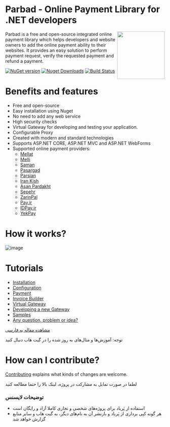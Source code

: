 # Parbad - Online Payment Library for .NET developers

[<img align="right" width="150px" src="https://raw.githubusercontent.com/Sina-Soltani/Parbad/master/images/Parbad-256x256.png" />](https://www.nuget.org/packages/Parbad/)

Parbad is a free and open-source integrated online payment library which helps developers and website owners to add the online payment ability to their websites. It provides an easy solution to perform payment request, verify the requested payment and refund a payment.

[![NuGet version](https://img.shields.io/nuget/v/parbad.svg?style=flat&label=nuget)](https://www.nuget.org/packages/Parbad/)
[![Nuget Downloads](https://img.shields.io/nuget/dt/parbad.svg?color=blue&label=Downloads)](https://www.nuget.org/packages/Parbad/)
[![Build Status](https://dev.azure.com/ssoltani/Parbad/_apis/build/status/Sina-Soltani.Parbad?branchName=master)](https://dev.azure.com/ssoltani/Parbad/_build/latest?definitionId=5&branchName=master)

# Benefits and features
* Free and open-source
* Easy installation using Nuget
* No need to add any web service
* High security checks
* Virtual Gateway for developing and testing your application.
* Configurable Proxy
* Created with modern and standard technologies
* Supports ASP.NET CORE, ASP.NET MVC and ASP.NET WebForms
* Supported online payment providers:
  * [Mellat](https://www.nuget.org/packages/Parbad/)
  * [Melli](https://www.nuget.org/packages/Parbad/)
  * [Saman](https://www.nuget.org/packages/Parbad/)
  * [Pasargad](https://www.nuget.org/packages/Parbad/)
  * [Parsian](https://www.nuget.org/packages/Parbad/)
  * [Iran Kish](https://www.nuget.org/packages/Parbad/)
  * [Asan Pardakht](https://www.nuget.org/packages/Parbad/)
  * [Sepehr](https://www.nuget.org/packages/Parbad.Gateway.Sepehr/)
  * [ZarinPal](https://www.nuget.org/packages/Parbad.Gateway.ZarinPal/)
  * [Pay.ir](https://www.nuget.org/packages/Parbad.Gateway.PayIr/)
  * [IDPay.ir](https://www.nuget.org/packages/Parbad.Gateway.IdPay/)
  * [YekPay](https://www.nuget.org/packages/Parbad.Gateway.YekPay/)

# How it works?
![image](https://raw.githubusercontent.com/Sina-Soltani/Parbad/master/images/How-it-works.png)

# Tutorials

* [Installation](https://github.com/Sina-Soltani/Parbad/wiki/Installation)
* [Configuration](https://github.com/Sina-Soltani/Parbad/wiki/Configuration)
* [Payment](https://github.com/Sina-Soltani/Parbad/wiki/Payment)
* [Invoice Builder](https://github.com/Sina-Soltani/Parbad/wiki/Invoice-Builder)
* [Virtual Gateway](https://github.com/Sina-Soltani/Parbad/wiki/Virtual-Gateway)
* [Developing a new Gateway](https://github.com/Sina-Soltani/Parbad/wiki/Developing-a-new-Gateway)
* [Samples](https://github.com/Sina-Soltani/Parbad/wiki/Samples)
* [Any question, problem or idea?](https://github.com/Sina-Soltani/Parbad/discussions?discussions_q=category%3AQ%26A)

[مشاهده مقاله به فارسی](https://www.dotnettips.info/post/3009/%d9%be%d8%b1%d8%a8%d8%a7%d8%af-%d8%a2%d9%85%d9%88%d8%b2%d8%b4-%d9%be%db%8c%d8%a7%d8%af%d9%87%e2%80%8c%d8%b3%d8%a7%d8%b2%db%8c-%d9%be%d8%b1%d8%af%d8%a7%d8%ae%d8%aa-%d8%a2%d9%86%d9%84%d8%a7%db%8c%d9%86-%d8%af%d8%b1-%d8%af%d8%a7%d8%aa-%d9%86%d8%aa-%d9%85%d9%82%d8%af%d9%85%d9%87)

توجه: آموزش‌ها و مثال‌های به روز شده را در گیت هاب دنبال کنید

# How can I contribute?
[Contributing](https://github.com/Sina-Soltani/Parbad/blob/master/CONTRIBUTING.md) explains what kinds of changes are welcome.

لطفا در صورت تمایل به مشارکت در پروژه، لینک بالا را حتما مطالعه کنید

### توضیحات لایسنس
* استفاده از پَرباد برای پروژه‌های شخصی و تجاری کاملا آزاد و رایگان است
* هر گونه کپی برداری از پَرباد و بازنشر آن به نام‌های دیگر، به گیت هاب و سایر منابع گزارش خواهد شد
